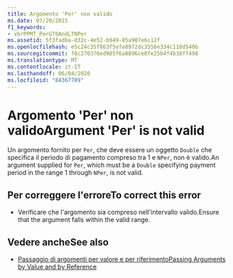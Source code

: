 ```yaml
---
title: Argomento 'Per' non valido
ms.date: 07/20/2015
f1_keywords:
- vbrPPMT_PerGT0AndLTNPer
ms.assetid: 5f3fadba-d32c-4e52-b949-85a907e6c12f
ms.openlocfilehash: e5c24c35f863f5efe8972dc3556e334c110d540b
ms.sourcegitcommit: f8c270376ed905f6a8896ce0fe25b4f4b38ff498
ms.translationtype: MT
ms.contentlocale: it-IT
ms.lasthandoff: 06/04/2020
ms.locfileid: "84367789"
---
```

# <a name="argument-per-is-not-valid"></a><span data-ttu-id="6b0f8-102">Argomento 'Per' non valido</span><span class="sxs-lookup"><span data-stu-id="6b0f8-102">Argument 'Per' is not valid</span></span>
<span data-ttu-id="6b0f8-103">Un argomento fornito per `Per`, che deve essere un oggetto `Double` che specifica il periodo di pagamento compreso tra 1 e `NPer`, non è valido.</span><span class="sxs-lookup"><span data-stu-id="6b0f8-103">An argument supplied for `Per`, which must be a `Double` specifying payment period in the range 1 through `NPer`, is not valid.</span></span>  
  
## <a name="to-correct-this-error"></a><span data-ttu-id="6b0f8-104">Per correggere l'errore</span><span class="sxs-lookup"><span data-stu-id="6b0f8-104">To correct this error</span></span>  
  
- <span data-ttu-id="6b0f8-105">Verificare che l'argomento sia compreso nell'intervallo valido.</span><span class="sxs-lookup"><span data-stu-id="6b0f8-105">Ensure that the argument falls within the valid range.</span></span>  
  
## <a name="see-also"></a><span data-ttu-id="6b0f8-106">Vedere anche</span><span class="sxs-lookup"><span data-stu-id="6b0f8-106">See also</span></span>

- [<span data-ttu-id="6b0f8-107">Passaggio di argomenti per valore e per riferimento</span><span class="sxs-lookup"><span data-stu-id="6b0f8-107">Passing Arguments by Value and by Reference</span></span>](../programming-guide/language-features/procedures/passing-arguments-by-value-and-by-reference.md)
